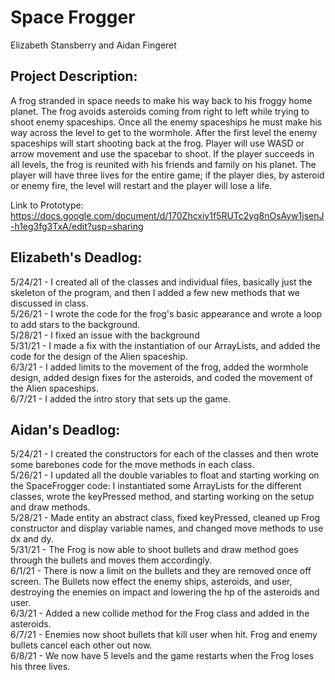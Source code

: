 <h1> Space Frogger </h1>

Elizabeth Stansberry and Aidan Fingeret

<h2> Project Description: </h2>
A frog stranded in space needs to make his way back to his froggy home planet. The frog avoids asteroids coming from right to left while trying to shoot enemy spaceships. Once all the enemy spaceships he must make his way across the level to get to the wormhole. After the first level the enemy spaceships will start shooting back at the frog. Player will use WASD or arrow movement and use the spacebar to shoot. If the player succeeds in all levels, the frog is reunited with his friends and family on his planet. The player will have three lives for the entire game; if the player dies, by asteroid or enemy fire, the level will restart and the player will lose a life.

Link to Prototype:
https://docs.google.com/document/d/170Zhcxiy1f5RUTc2yg8nOsAyw1jsenJ-h1eg3fg3TxA/edit?usp=sharing

<h2> Elizabeth's Deadlog: <br/> </h2>
5/24/21 - I created all of the classes and individual files, basically just the skeleton of the program, and then I added a few new methods that we discussed in class. <br/>
5/26/21 - I wrote the code for the frog's basic appearance and wrote a loop to add stars to the background. <br/>
5/28/21 - I fixed an issue with the background <br/>
5/31/21 - I made a fix with the instantiation of our ArrayLists, and added the code for the design of the Alien spaceship. <br/>
6/3/21 - I added limits to the movement of the frog, added the wormhole design, added design fixes for the asteroids, and coded the movement of the Alien spaceships. <br/>
6/7/21 - I added the intro story that sets up the game. </br>

<h2> Aidan's Deadlog: <br/> </h2>
5/24/21 - I created the constructors for each of the classes and then wrote some barebones code for the move methods in each class. <br/>
5/26/21 - I updated all the double variables to float and starting working on the SpaceFrogger code: I instantiated some ArrayLists for the different classes, wrote the keyPressed method, and starting working on the setup and draw methods.  <br/>
5/28/21 - Made entity an abstract class, fixed keyPressed, cleaned up Frog constructor and display variable names, and changed move methods to use dx and dy. <br/>
5/31/21 - The Frog is now able to shoot bullets and draw method goes through the bullets and moves them accordingly. <br/>
6/1/21 - There is now a limit on the bullets and they are removed once off screen. The Bullets now effect the enemy ships, asteroids, and user, destroying the enemies on impact and lowering the hp of the asteroids and user. <br/>
6/3/21 - Added a new collide method for the Frog class and added in the asteroids. <br/>
6/7/21 - Enemies now shoot bullets that kill user when hit. Frog and enemy bullets cancel each other out now. <br/>
6/8/21 - We now have 5 levels and the game restarts when the Frog loses his three lives. <br/>
